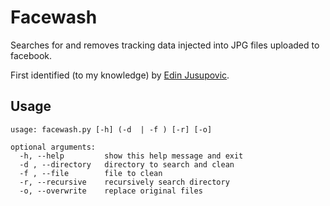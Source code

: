 # Facewash

Searches for and removes tracking data injected into JPG files uploaded to facebook.

First identified (to my knowledge) by [Edin Jusupovic](https://twitter.com/oasace/status/1149181539000864769).

## Usage

```
usage: facewash.py [-h] (-d  | -f ) [-r] [-o]

optional arguments:
  -h, --help         show this help message and exit
  -d , --directory   directory to search and clean
  -f , --file        file to clean
  -r, --recursive    recursively search directory
  -o, --overwrite    replace original files
```
